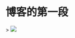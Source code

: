 <!DOCTYPE html>
<html lang="en">
<head>
	<meta charset="UTF-8">
	<title>Document</title>
</head>
<body>
	<h1>博客的第一段</h1>>
	<img src="https://www.goldtoutiao.com/article?id=3562645" />
</body>
</html>
